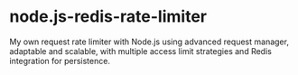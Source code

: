 # node.js-redis-rate-limiter
My own request rate limiter with Node.js using advanced request manager, adaptable and scalable, with multiple access limit strategies and Redis integration for persistence.
